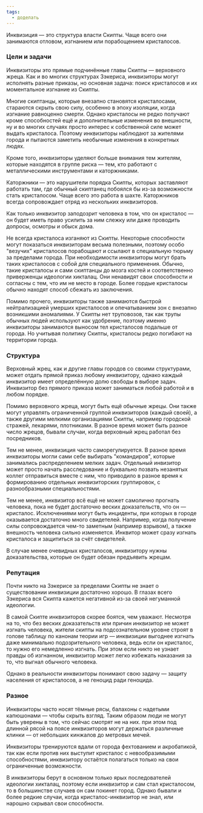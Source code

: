 ```yaml
---
tags:
  - доделать
---
```

Инквизиция — это структура власти Скипты. Чаще всего они занимаются отловом, изгнанием или порабощением кристалосов. 
### Цели и задачи
Инквизиторы это прямые подчинённые главы Скипты — верховного жреца. Как и во многих структурах Зэкериса, инквизиторы могут исполнять разные приказы, но основная задача: поиск кристалосов и их моментальное изгнание из Скипты.

Многие скиптанцы, которые внезапно становятся кристалосами, стараются скрыть свою силу, особенно в эпоху изоляции, когда изгнание равноценно смерти. Однако кристалосы не редко получают кроме способностей ещё и дополнительные изменения во внешности, ну и во многих случаях просто интерес к собственной силе может выдать кристалоса. Поэтому инквизиторы наблюдают за жителями города и пытаются заметить необычные изменения в конкретных людях.

Кроме того, инквизиторы уделяют больше внимания тем жителям, которые находятся в группе риска — тем, кто работают с металлическими инструментами и каторжниками.

Каторжники — это нарушители порядка Скипты, которых заставляют работать там, где обычный скиптанец побоялся бы из-за возможности стать кристалосом. Чаще всего это работа в шахте. Каторжников всегда сопровождает отряд из нескольких инквизиторов.

Как только инквизитор заподозрит человека в том, что он кристалос — он будет иметь право усилить за ним слежку или даже проводить допросы, осмотры и обыск дома.

Не всегда кристалоса изганяют из Скипты. Некоторые способности могут показаться инквизиторам весьма полезными, поэтому особо "везучих" кристалосов порабощают и ссылают в специальную тюрьму за пределами города. При необходимости инквизиторы могут брать таких кристалосов с собой для специального применения. Обычно, такие кристалосы и сами скиптанцы до мозга костей и соответственно приверженцы идеологии хикталац. Они ненавидят свои способности и согласны с тем, что им не место в городе. Более гордые кристалосы обычно находят способ сбежать из заключения.

Помимо прочего, инквизиторы также занимаются быстрой нейтрализацией умерших кристалосов и опечатыванием зон с внезапно возникшими аномалиями. У Скипты нет труповозов, так как трупы обычных людей используют как удобрение, поэтому именно инквизиторы занимаются выносом тел кристалосов подальше от города. Но учитывая политику Скипты, кристалосы редко погибают на территории города.
### Структура
Верховный жрец, как и другие главы городов со своими структурами, может отдать прямой приказ любому инквизитору, однако каждый инквизитор имеет определённую долю свободы в выборе задач. Инквизитор без прямого приказа может заниматься любой работой и в любом порядке.

Помимо верховного жреца, могут быть ещё обычные жрецы. Они также могут управлять ограниченной группой инквизиторов (каждый своей), а также другими мелкими организациями Скипты, например городской стражей, лекарями, плотниками. В разное время может быть разное число жрецов, бывали случаи, когда верховный жрец работал без посредников.

Тем не менее, инквизиция часто саморегулируется. В разное время инквизиторы могли сами себе выбирать "командиров", которые занимались распределением мелких задач. Отдельный инвизитор может просто начать расследование и буквально позвать незанятых коллег отправиться вместе с ним, что приводило в разное время к формированию отдельных инквизиторских группировок, с разнообразными специальностями.

Тем не менее, инквизитор всё ещё не может самолично прогнать человека, пока не будет достаточно веских доказательств, что он — кристалос. Исключениями могут быть инциденты, при которых в городе оказывается достаточно много свидетелей. Например, когда получение силы сопровождается чем-то заметным (например взрывом), а также внешность человека сильно изменяется. Инквитор может сразу изгнать кристалоса и защититься за счёт свидетелей.

В случае менее очевидных кристалосов, инквизитору нужны доказательства, которые он будет обязан предъявить жрецам.
### Репутация
Почти никто на Зэкерисе за пределами Скипты не знает о существовании инквизиции достаточно хорошо. В глазах всего Зэкериса вся Скипта кажется негативной из-за своей негуманной идеологии.

В самой Скипте инквизиторов скорее боятся, чем уважают. Несмотря на то, что без веских доказательств или причин инквизитор не может изгнать человека, жители скипты на подсознательном уровне строят в голове таблицу по канонам теории игр — инквизиции выгоднее изгнать даже минимально подозрительного человека, ведь если он кристалос, то нужно его немедленно изгнать. При этом если никто не узнает правды об изгнанном, инквизитор может легко избежать наказания за то, что выгнал обычного человека.

Однако в реальности инквизиторы понимают свою задачу — защиту населения от кристалосов, а не геноцид ради геноцида.
### Разное
Инквизиторы часто носят тёмные рясы, балахоны с надетыми капюшонами — чтобы скрыть взгляд. Таким образом люди не могут быть уверены в том, что сейчас смотрят не на них. при этом под длинной рясой на поясе инквизиторов могут держаться различные клинки — от небольших кинжалов до метровых мечей.

Инквизиторы тренируются вдали от города фехтованием и акробатикой, так как если против них выступит кристалос с невообразимыми способностями, инквизитору остаётся полагаться только на свои ограниченные возможности.

В инквизиторы берут в основном только ярых последователей идеологии хикталац, поэтому если инквизитор и сам стал кристалосом, то в большинстве случаев он сам покинет город. Однако бывали и более редкие случаи, когда кристалос-инквизитор не знал, или нарошно скрывал свои способности.